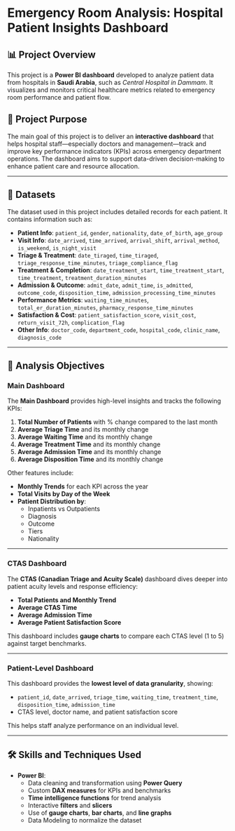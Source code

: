# Emergency Room Analysis: Hospital Patient Insights Dashboard

## 📊 Project Overview  
This project is a **Power BI dashboard** developed to analyze patient data from hospitals in **Saudi Arabia**, such as *Central Hospital in Dammam*. It visualizes and monitors critical healthcare metrics related to emergency room performance and patient flow.

## 🎯 Project Purpose  
The main goal of this project is to deliver an **interactive dashboard** that helps hospital staff—especially doctors and management—track and improve key performance indicators (KPIs) across emergency department operations. The dashboard aims to support data-driven decision-making to enhance patient care and resource allocation.

---

## 📂 Datasets  
The dataset used in this project includes detailed records for each patient. It contains information such as:

- **Patient Info**: `patient_id`, `gender`, `nationality`, `date_of_birth`, `age_group`
- **Visit Info**: `date_arrived`, `time_arrived`, `arrival_shift`, `arrival_method`, `is_weekend`, `is_night_visit`
- **Triage & Treatment**: `date_tiraged`, `time_tiraged`, `triage_response_time_minutes`, `triage_compliance_flag`
- **Treatment & Completion**: `date_treatment_start`, `time_treatment_start`, `time_treatment`, `treatment_duration_minutes`
- **Admission & Outcome**: `admit_date`, `admit_time`, `is_admitted`, `outcome_code`, `disposition_time`, `admission_processing_time_minutes`
- **Performance Metrics**: `waiting_time_minutes`, `total_er_duration_minutes`, `pharmacy_response_time_minutes`
- **Satisfaction & Cost**: `patient_satisfaction_score`, `visit_cost`, `return_visit_72h`, `complication_flag`
- **Other Info**: `doctor_code`, `department_code`, `hospital_code`, `clinic_name`, `diagnosis_code`

---

## 📌 Analysis Objectives  

### **Main Dashboard**
The **Main Dashboard** provides high-level insights and tracks the following KPIs:

1. **Total Number of Patients** with % change compared to the last month  
2. **Average Triage Time** and its monthly change  
3. **Average Waiting Time** and its monthly change  
4. **Average Treatment Time** and its monthly change  
5. **Average Admission Time** and its monthly change  
6. **Average Disposition Time** and its monthly change  

Other features include:
- **Monthly Trends** for each KPI across the year  
- **Total Visits by Day of the Week**  
- **Patient Distribution by**:
  - Inpatients vs Outpatients  
  - Diagnosis  
  - Outcome  
  - Tiers  
  - Nationality  

---

### **CTAS Dashboard**
The **CTAS (Canadian Triage and Acuity Scale)** dashboard dives deeper into patient acuity levels and response efficiency:

- **Total Patients and Monthly Trend**  
- **Average CTAS Time**  
- **Average Admission Time**  
- **Average Patient Satisfaction Score**  

This dashboard includes **gauge charts** to compare each CTAS level (1 to 5) against target benchmarks.  

---

### **Patient-Level Dashboard**
This dashboard provides the **lowest level of data granularity**, showing:

- `patient_id`, `date_arrived`, `triage_time`, `waiting_time`, `treatment_time`, `disposition_time`, `admission_time`
- CTAS level, doctor name, and patient satisfaction score  

This helps staff analyze performance on an individual level.  

---

## 🛠️ Skills and Techniques Used  

- **Power BI**:
  - Data cleaning and transformation using **Power Query**
  - Custom **DAX measures** for KPIs and benchmarks
  - **Time intelligence functions** for trend analysis
  - Interactive **filters** and **slicers**
  - Use of **gauge charts**, **bar charts**, and **line graphs**
  - Data Modeling to normalize the dataset
  


